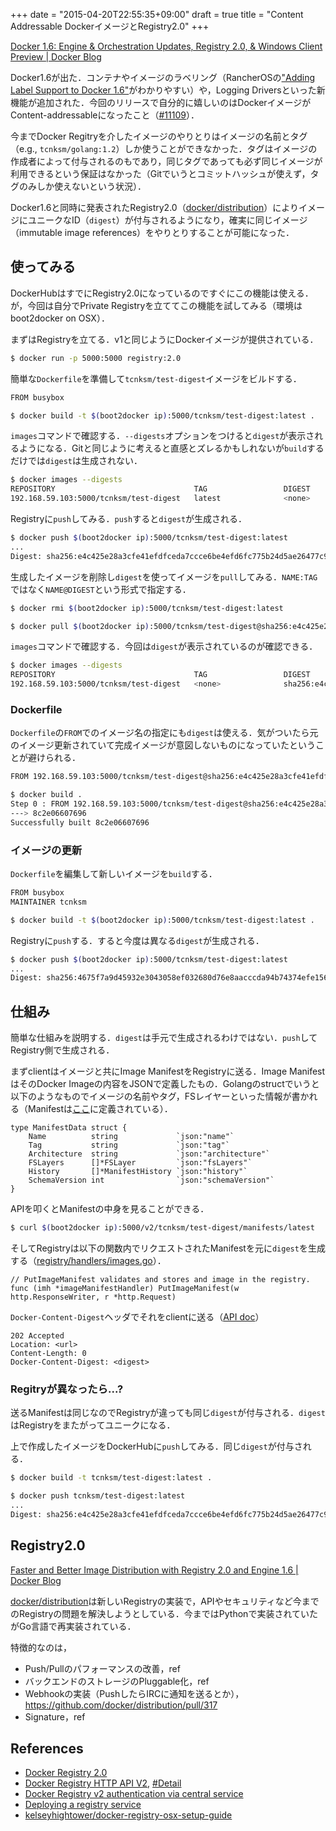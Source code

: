 +++
date = "2015-04-20T22:55:35+09:00"
draft = true
title = "Content Addressable DockerイメージとRegistry2.0"
+++

[Docker 1.6: Engine & Orchestration Updates, Registry 2.0, & Windows Client Preview | Docker Blog](http://blog.docker.com/2015/04/docker-release-1-6/)

Docker1.6が出た．コンテナやイメージのラベリング（RancherOSの["Adding Label Support to Docker 1.6"](http://rancher.com/docker-labels/)がわかりやすい）や，Logging Driversといった新機能が追加された．今回のリリースで自分的に嬉しいのはDockerイメージがContent-addressableになったこと（[#11109](https://github.com/docker/docker/pull/11109)）．

今までDocker Regitryを介したイメージのやりとりはイメージの名前とタグ（e.g., `tcnksm/golang:1.2`）しか使うことができなかった．タグはイメージの作成者によって付与されるのもであり，同じタグであっても必ず同じイメージが利用できるという保証はなかった（Gitでいうとコミットハッシュが使えず，タグのみしか使えないという状況）．

Docker1.6と同時に発表されたRegistry2.0（[docker/distribution](https://github.com/docker/distribution)）によりイメージにユニークなID（`digest`）が付与されるようになり，確実に同じイメージ（immutable image references）をやりとりすることが可能になった．

## 使ってみる

DockerHubはすでにRegistry2.0になっているのですぐにこの機能は使える．が，今回は自分でPrivate Registryを立ててこの機能を試してみる（環境はboot2docker on OSX）．

まずはRegistryを立てる．v1と同じようにDockerイメージが提供されている．

```bash
$ docker run -p 5000:5000 registry:2.0
```

簡単な`Dockerfile`を準備して`tcnksm/test-digest`イメージをビルドする．

```bash
FROM busybox
```

```bash
$ docker build -t $(boot2docker ip):5000/tcnksm/test-digest:latest .
```

`images`コマンドで確認する．`--digests`オプションをつけると`digest`が表示されるようになる．Gitと同じように考えると直感とズレるかもしれないが`build`するだけでは`digest`は生成されない．

```bash
$ docker images --digests
REPOSITORY                               TAG                 DIGEST              IMAGE ID            CREATED             VIRTUAL SIZE
192.168.59.103:5000/tcnksm/test-digest   latest              <none>              8c2e06607696        3 days ago          2.433 MB
```

Registryに`push`してみる．`push`すると`digest`が生成される．

```bash
$ docker push $(boot2docker ip):5000/tcnksm/test-digest:latest
...
Digest: sha256:e4c425e28a3cfe41efdfceda7ccce6be4efd6fc775b24d5ae26477c96fb5eaa4
```


生成したイメージを削除し`digest`を使ってイメージを`pull`してみる．`NAME:TAG`ではなく`NAME@DIGEST`という形式で指定する．

```bash
$ docker rmi $(boot2docker ip):5000/tcnksm/test-digest:latest
```

```bash
$ docker pull $(boot2docker ip):5000/tcnksm/test-digest@sha256:e4c425e28a3cfe41efdfceda7ccce6be4efd6fc775b24d5ae26477c96fb5eaa4
```

`images`コマンドで確認する．今回は`digest`が表示されているのが確認できる．

```bash
$ docker images --digests
REPOSITORY                               TAG                 DIGEST                                                                    IMAGE ID            CREATED             VIRTUAL SIZE
192.168.59.103:5000/tcnksm/test-digest   <none>              sha256:e4c425e28a3cfe41efdfceda7ccce6be4efd6fc775b24d5ae26477c96fb5eaa4   8c2e06607696        3 days ago          2.433 MB
```

### Dockerfile

`Dockerfile`の`FROM`でのイメージ名の指定にも`digest`は使える．気がついたら元のイメージ更新されていて完成イメージが意図しないものになっていたということが避けられる．

```bash
FROM 192.168.59.103:5000/tcnksm/test-digest@sha256:e4c425e28a3cfe41efdfceda7ccce6be4efd6fc775b24d5ae26477c96fb5eaa4
```

```bash
$ docker build .
Step 0 : FROM 192.168.59.103:5000/tcnksm/test-digest@sha256:e4c425e28a3cfe41efdfceda7ccce6be4efd6fc775b24d5ae26477c96fb5eaa4
---> 8c2e06607696
Successfully built 8c2e06607696
```

### イメージの更新

`Dockerfile`を編集して新しいイメージを`build`する．

```bash
FROM busybox
MAINTAINER tcnksm
```

```bash
$ docker build -t $(boot2docker ip):5000/tcnksm/test-digest:latest .
```

Registryに`push`する．すると今度は異なる`digest`が生成される．

```bash
$ docker push $(boot2docker ip):5000/tcnksm/test-digest:latest
...
Digest: sha256:4675f7a9d45932e3043058ef032680d76e8aacccda94b74374efe156e2940ee5
```

## 仕組み

簡単な仕組みを説明する．`digest`は手元で生成されるわけではない．`push`してRegistry側で生成される．

まずclientはイメージと共にImage ManifestをRegistryに送る．Image ManifestはそのDocker Imageの内容をJSONで定義したもの．Golangのstructでいうと以下のようなものでイメージの名前やタグ，FSレイヤーといった情報が書かれる（Manifestは[ここ](https://github.com/docker/distribution/blob/master/docs/spec/manifest-v2-1.md)に定義されている）．

```golang
type ManifestData struct {
    Name          string             `json:"name"`
    Tag           string             `json:"tag"`
    Architecture  string             `json:"architecture"`
    FSLayers      []*FSLayer         `json:"fsLayers"`
    History       []*ManifestHistory `json:"history"`
    SchemaVersion int                `json:"schemaVersion"`
}
```

APIを叩くとManifestの中身を見ることができる．

```bash
$ curl $(boot2docker ip):5000/v2/tcnksm/test-digest/manifests/latest
```

そしてRegistryは以下の関数内でリクエストされたManifestを元に`digest`を生成する（[registry/handlers/images.go](https://github.com/docker/distribution/blob/master/registry/handlers/images.go)）．

```golang
// PutImageManifest validates and stores and image in the registry.
func (imh *imageManifestHandler) PutImageManifest(w http.ResponseWriter, r *http.Request) 
```

`Docker-Content-Digest`ヘッダでそれをclientに送る（[API doc](https://github.com/docker/distribution/blob/master/docs/spec/api.md#put-manifest)）

```
202 Accepted
Location: <url>
Content-Length: 0
Docker-Content-Digest: <digest>
```

### Regitryが異なったら...?

送るManifestは同じなのでRegistryが違っても同じ`digest`が付与される．`digest`はRegistryをまたがってユニークになる．

上で作成したイメージをDockerHubに`push`してみる．同じ`digest`が付与される．

```bash
$ docker build -t tcnksm/test-digest:latest .
```

```bash
$ docker push tcnksm/test-digest:latest
...
Digest: sha256:e4c425e28a3cfe41efdfceda7ccce6be4efd6fc775b24d5ae26477c96fb5eaa4
```

## Registry2.0

[Faster and Better Image Distribution with Registry 2.0 and Engine 1.6 | Docker Blog](http://blog.docker.com/2015/04/faster-and-better-image-distribution-with-registry-2-0-and-engine-1-6/)

[docker/distribution](https://github.com/docker/distribution)は新しいRegistryの実装で，APIやセキュリティなど今までのRegistryの問題を解決しようとしている．今まではPythonで実装されていたがGo言語で再実装されている．

特徴的なのは，

- Push/Pullのパフォーマンスの改善，ref
- バックエンドのストレージのPluggable化，ref
- Webhookの実装（PushしたらIRCに通知を送るとか），https://github.com/docker/distribution/pull/317
- Signature，ref


## References

- [Docker Registry 2.0](https://docs.docker.com/registry/overview/)
- [Docker Registry HTTP API V2](https://github.com/docker/distribution/blob/master/docs/spec/api.md), [#Detail](https://github.com/docker/distribution/blob/master/docs/spec/api.md#detail)
- [Docker Registry v2 authentication via central service](https://github.com/docker/distribution/blob/master/docs/spec/auth/token.md)
- [Deploying a registry service](https://github.com/docker/distribution/blob/master/docs/deploying.md)
- [kelseyhightower/docker-registry-osx-setup-guide](https://github.com/kelseyhightower/docker-registry-osx-setup-guide)

